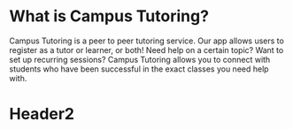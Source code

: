 # What is Campus Tutoring?

Campus Tutoring is a peer to peer tutoring service. Our app allows users to register as a tutor or learner, or both! Need help on a certain topic? Want to set up recurring sessions? Campus Tutoring allows you to connect with students who have been successful in the exact classes you need help with. 

# Header2
